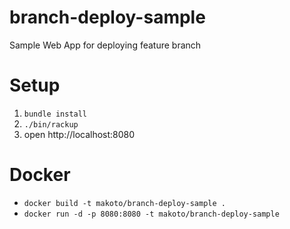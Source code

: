 branch-deploy-sample
====================

Sample Web App for deploying feature branch

# Setup

1. `bundle install`
2. `./bin/rackup`
3. open http://localhost:8080

# Docker

* `docker build -t makoto/branch-deploy-sample .`
* `docker run -d -p 8080:8080 -t makoto/branch-deploy-sample`
